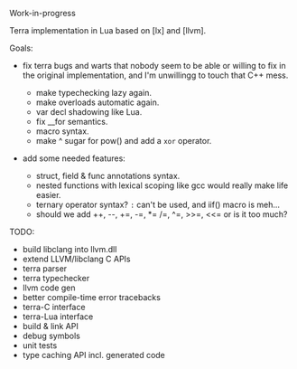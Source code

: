 
<warn>Work-in-progress</warn>

Terra implementation in Lua based on [lx] and [llvm].

Goals:

* fix terra bugs and warts that nobody seem to be able or willing to fix
in the original implementation, and I'm unwillingg to touch that C++ mess.
	* make typechecking lazy again.
	* make overloads automatic again.
	* var decl shadowing like Lua.
	* fix __for semantics.
	* macro syntax.
	* make ^ sugar for pow() and add a `xor` operator.

* add some needed features:
	* struct, field & func annotations syntax.
	* nested functions with lexical scoping like gcc would really make life easier.
	* ternary operator syntax? `:` can't be used, and iif() macro is meh...
	* should we add ++, --, +=, -=, *= /=, ^=, >>=, <<= or is it too much?

TODO:

- build libclang into llvm.dll
- extend LLVM/libclang C APIs
- terra parser
- terra typechecker
- llvm code gen
- better compile-time error tracebacks
- terra-C interface
- terra-Lua interface
- build & link API
- debug symbols
- unit tests
- type caching API incl. generated code

